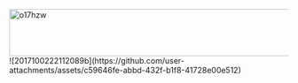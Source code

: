 <img width="640" height="85" alt="o17hzw" src="https://github.com/user-attachments/assets/d74c378e-8958-4c78-9772-688a336e6f9c" />
![2017100222112089b](https://github.com/user-attachments/assets/c59646fe-abbd-432f-b1f8-41728e00e512)




